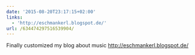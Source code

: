 ```yaml
---
date: '2015-08-20T23:17:15+02:00'
links:
  - 'http://eschmankerl.blogspot.de/'
url: /634474297516539904/
---
```

Finally customized my blog about music http://eschmankerl.blogspot.de/

